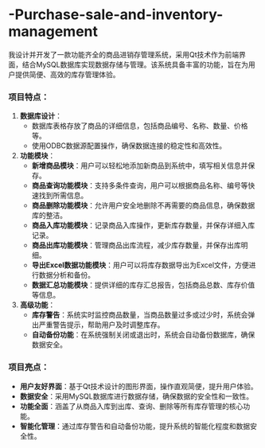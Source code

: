 # -Purchase-sale-and-inventory-management
我设计并开发了一款功能齐全的商品进销存管理系统，采用Qt技术作为前端界面，结合MySQL数据库实现数据存储与管理。该系统具备丰富的功能，旨在为用户提供简便、高效的库存管理体验。

### 项目特点：

1. **数据库设计**：
   - 数据库表格存放了商品的详细信息，包括商品编号、名称、数量、价格等。
   - 使用ODBC数据源配置操作，确保数据连接的稳定性和高效性。
2. **功能模块**：
   - **新增商品模块**：用户可以轻松地添加新商品到系统中，填写相关信息并保存。
   - **商品查询功能模块**：支持多条件查询，用户可以根据商品名称、编号等快速找到所需信息。
   - **商品删除功能模块**：允许用户安全地删除不再需要的商品信息，确保数据库的整洁。
   - **商品入库功能模块**：记录商品入库操作，更新库存数量，并保存详细入库记录。
   - **商品出库功能模块**：管理商品出库流程，减少库存数量，并保存出库明细。
   - **导出Excel数据功能模块**：用户可以将库存数据导出为Excel文件，方便进行数据分析和备份。
   - **数据汇总功能模块**：提供详细的库存汇总报告，包括商品总数、库存价值等信息。
3. **高级功能**：
   - **库存警告**：系统实时监控商品数量，当商品数量过多或过少时，系统会弹出严重警告提示，帮助用户及时调整库存。
   - **自动备份功能**：在系统强制关闭或退出时，系统会自动备份数据库，确保数据安全。

### 项目亮点：

- **用户友好界面**：基于Qt技术设计的图形界面，操作直观简便，提升用户体验。
- **数据安全**：采用MySQL数据库进行数据存储，确保数据的安全性和一致性。
- **功能全面**：涵盖了从商品入库到出库、查询、删除等所有库存管理的核心功能。
- **智能化管理**：通过库存警告和自动备份功能，提升系统的智能化程度和数据安全性。

